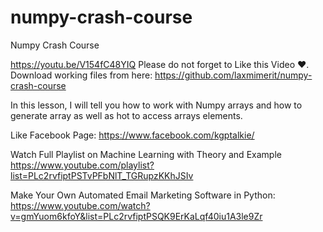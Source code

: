# numpy-crash-course
Numpy Crash Course

https://youtu.be/V154fC48YIQ
Please do not forget to Like this Video ❤.
Download working files from here: https://github.com/laxmimerit/numpy-crash-course

In this lesson, I will tell you how to work with Numpy arrays and how to generate array as well as hot to access arrays elements.

Like Facebook Page: https://www.facebook.com/kgptalkie/

Watch Full Playlist on Machine Learning with Theory and Example 
https://www.youtube.com/playlist?list=PLc2rvfiptPSTvPFbNlT_TGRupzKKhJSIv

Make Your Own Automated Email Marketing Software in Python: 
https://www.youtube.com/watch?v=gmYuom6kfoY&list=PLc2rvfiptPSQK9ErKaLqf40iu1A3le9Zr
